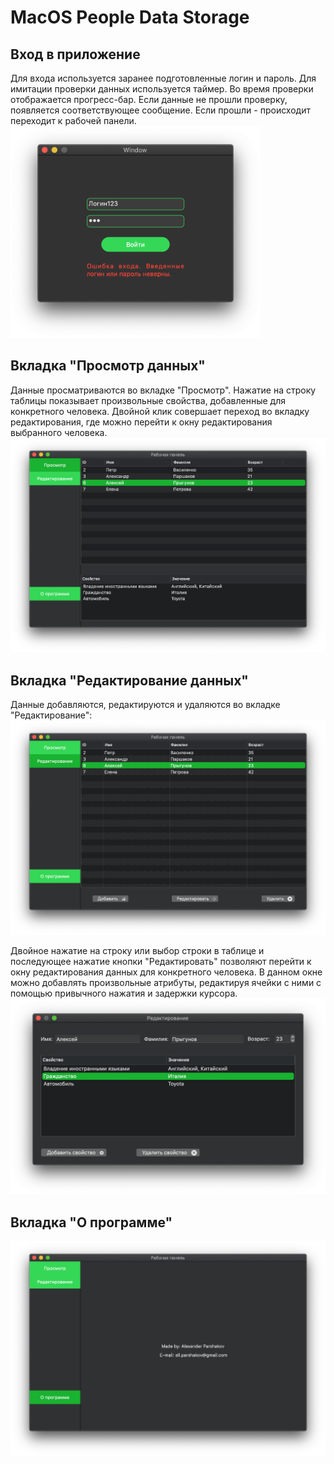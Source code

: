 # MacOS People Data Storage


## Вход в приложение
Для входа используется заранее подготовленные логин и пароль. Для имитации проверки данных используется таймер. Во время проверки отображается прогресс-бар. Если данные не прошли проверку, появляется соответствующее сообщение. Если прошли - происходит переходит к рабочей панели.
<img src="Images/Signing in.png" width= 400> 

## Вкладка "Просмотр данных"
Данные просматриваются во вкладке "Просмотр". Нажатие на строку таблицы показывает произвольные свойства, добавленные для конкретного человека. Двойной клик совершает переход во вкладку редактирования, где можно перейти к окну редактирования выбранного человека.
<img src="Images/Viewing.png" width= 600> 

## Вкладка "Редактирование данных"
Данные добавляются, редактируются и удаляются во вкладке "Редактирование":
<img src="Images/Pre-editing.png" width= 600> 

Двойное нажатие на строку или выбор строки в таблице и последующее нажатие кнопки "Редактировать" позволяют перейти к окну редактирования данных для конкретного человека. В данном окне можно добавлять произвольные атрибуты, редактируя ячейки с ними с помощью привычного нажатия и задержки курсора.
<img src="Images/Editing.png" width= 600> 

## Вкладка "О программе"
<img src="Images/Program Info.png" width= 600> 